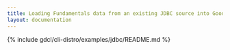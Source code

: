 ```yaml
---
title: Loading Fundamentals data from an existing JDBC source into GoodData
layout: documentation
---
```


{% include gdcl/cli-distro/examples/jdbc/README.md %}